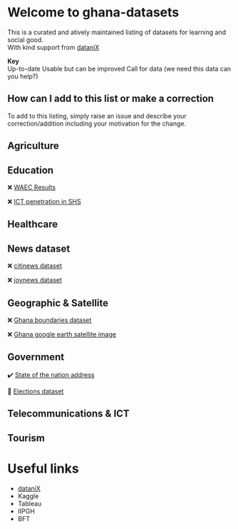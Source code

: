 # Welcome to ghana-datasets
This is a curated and atively maintained listing of datasets for learning and social good.  
With kind support from [dataniX](www.datanix.co.uk/blog)

**Key**  
Up-to-date
Usable but can be improved
Call for data (we need this data can you help?)  



**How can I add to this list or make a correction**
-----------
To add to this listing, simply raise an issue and describe your correction/addition including your motivation for the change.  


## Agriculture  


## Education  
:x: [WAEC Results](www.com)  

:x: [ICT penetration in SHS](www.com)  


## Healthcare  


## News dataset  
:x: [citinews dataset](www.datanix.co.uk/blog)  

:x: [joynews dataset](www.datanix.co.uk/blog)  

## Geographic & Satellite  
:x: [Ghana boundaries dataset](www.com)  

:x: [Ghana google earth satellite image](www.com)  

## Government  
:heavy_check_mark: [State of the nation address](www.datanix.co.uk/blog)   

:seedling: [Elections dataset](www.datanix.co.uk/blog)  

## Telecommunications & ICT  


## Tourism  



# Useful links
- [dataniX](www.datanix.co.uk/blog) 
- Kaggle
- Tableau
- IIPGH
- BFT
   
